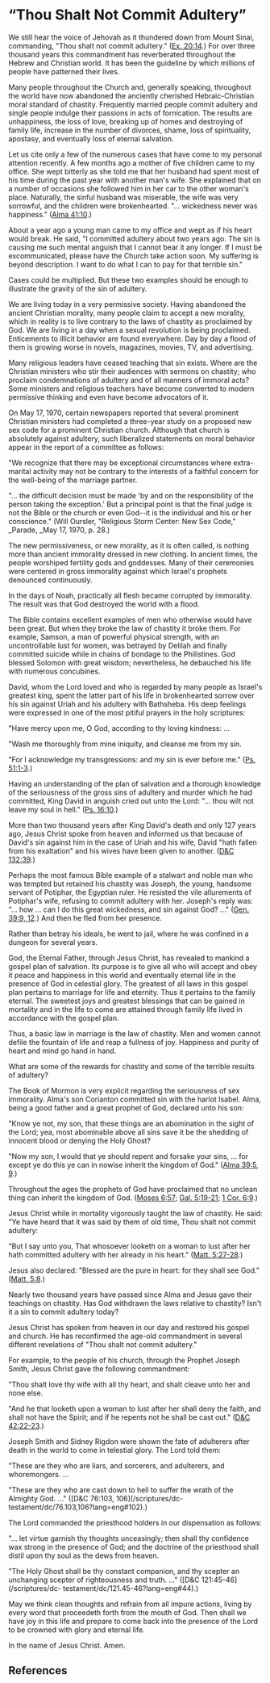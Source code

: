 # “Thou Shalt Not Commit Adultery”

We still hear the voice of Jehovah as it thundered down from Mount Sinai,
commanding, "Thou shalt not commit adultery." ([Ex.
20:14](/scriptures/ot/ex/20.14?lang=eng#13).) For over three thousand years
this commandment has reverberated throughout the Hebrew and Christian world.
It has been the guideline by which millions of people have patterned their
lives.

Many people throughout the Church and, generally speaking, throughout the
world have now abandoned the anciently cherished Hebraic-Christian moral
standard of chastity. Frequently married people commit adultery and single
people indulge their passions in acts of fornication. The results are
unhappiness, the loss of love, breaking up of homes and destroying of family
life, increase in the number of divorces, shame, loss of spirituality,
apostasy, and eventually loss of eternal salvation.

Let us cite only a few of the numerous cases that have come to my personal
attention recently. A few months ago a mother of five children came to my
office. She wept bitterly as she told me that her husband had spent most of
his time during the past year with another man's wife. She explained that on a
number of occasions she followed him in her car to the other woman's place.
Naturally, the sinful husband was miserable, the wife was very sorrowful, and
the children were brokenhearted. "... wickedness never was happiness." ([Alma
41:10](/scriptures/bofm/alma/41.10?lang=eng#9).)

About a year ago a young man came to my office and wept as if his heart would
break. He said, "I committed adultery about two years ago. The sin is causing
me such mental anguish that I cannot bear it any longer. If I must be
excommunicated, please have the Church take action soon. My suffering is
beyond description. I want to do what I can to pay for that terrible sin."

Cases could be multiplied. But these two examples should be enough to
illustrate the gravity of the sin of adultery.

We are living today in a very permissive society. Having abandoned the ancient
Christian morality, many people claim to accept a new morality, which in
reality is to live contrary to the laws of chastity as proclaimed by God. We
are living in a day when a sexual revolution is being proclaimed. Enticements
to illicit behavior are found everywhere. Day by day a flood of them is
growing worse in novels, magazines, movies, TV, and advertising.

Many religious leaders have ceased teaching that sin exists. Where are the
Christian ministers who stir their audiences with sermons on chastity; who
proclaim condemnations of adultery and of all manners of immoral acts? Some
ministers and religious teachers have become converted to modern permissive
thinking and even have become advocators of it.

On May 17, 1970, certain newspapers reported that several prominent Christian
ministers had completed a three-year study on a proposed new sex code for a
prominent Christian church. Although that church is absolutely against
adultery, such liberalized statements on moral behavior appear in the report
of a committee as follows:

"We recognize that there may be exceptional circumstances where extra-marital
activity may not be contrary to the interests of a faithful concern for the
well-being of the marriage partner.

"... the difficult decision must be made 'by and on the responsibility of the
person taking the exception.' But a principal point is that the final judge is
not the Bible or the church or even God--it is the individual and his or her
conscience." (Will Oursler, "Religious Storm Center: New Sex Code," _Parade,
_May 17, 1970, p. 28.)

The new permissiveness, or new morality, as it is often called, is nothing
more than ancient immorality dressed in new clothing. In ancient times, the
people worshiped fertility gods and goddesses. Many of their ceremonies were
centered in gross immorality against which Israel's prophets denounced
continuously.

In the days of Noah, practically all flesh became corrupted by immorality. The
result was that God destroyed the world with a flood.

The Bible contains excellent examples of men who otherwise would have been
great. But when they broke the law of chastity it broke them. For example,
Samson, a man of powerful physical strength, with an uncontrollable lust for
women, was betrayed by Delilah and finally committed suicide while in chains
of bondage to the Philistines. God blessed Solomon with great wisdom;
nevertheless, he debauched his life with numerous concubines.

David, whom the Lord loved and who is regarded by many people as Israel's
greatest king, spent the latter part of his life in brokenhearted sorrow over
his sin against Uriah and his adultery with Bathsheba. His deep feelings were
expressed in one of the most pitiful prayers in the holy scriptures:

"Have mercy upon me, O God, according to thy loving kindness: ...

"Wash me thoroughly from mine iniquity, and cleanse me from my sin.

"For I acknowledge my transgressions: and my sin is ever before me." ([Ps.
51:1-3](/scriptures/ot/ps/51.1-3?lang=eng#0).)

Having an understanding of the plan of salvation and a thorough knowledge of
the seriousness of the gross sins of adultery and murder which he had
committed, King David in anguish cried out unto the Lord: "... thou wilt not
leave my soul in hell." ([Ps. 16:10](/scriptures/ot/ps/16.10?lang=eng#9).)

More than two thousand years after King David's death and only 127 years ago,
Jesus Christ spoke from heaven and informed us that because of David's sin
against him in the case of Uriah and his wife, David "hath fallen from his
exaltation" and his wives have been given to another. ([D&amp;C
132:39](/scriptures/dc-testament/dc/132.39?lang=eng#38).)

Perhaps the most famous Bible example of a stalwart and noble man who was
tempted but retained his chastity was Joseph, the young, handsome servant of
Potiphar, the Egyptian ruler. He resisted the vile allurements of Potiphar's
wife, refusing to commit adultery with her. Joseph's reply was: "... how ... can I
do this great wickedness, and sin against God? ..." ([Gen. 39:9,
12](/scriptures/ot/gen/39.9,12?lang=eng#8).) And then he fled from her
presence.

Rather than betray his ideals, he went to jail, where he was confined in a
dungeon for several years.

God, the Eternal Father, through Jesus Christ, has revealed to mankind a
gospel plan of salvation. Its purpose is to give all who will accept and obey
it peace and happiness in this world and eventually eternal life in the
presence of God in celestial glory. The greatest of all laws in this gospel
plan pertains to marriage for life and eternity. Thus it pertains to the
family eternal. The sweetest joys and greatest blessings that can be gained in
mortality and in the life to come are attained through family life lived in
accordance with the gospel plan.

Thus, a basic law in marriage is the law of chastity. Men and women cannot
defile the fountain of life and reap a fullness of joy. Happiness and purity
of heart and mind go hand in hand.

What are some of the rewards for chastity and some of the terrible results of
adultery?

The Book of Mormon is very explicit regarding the seriousness of sex
immorality. Alma's son Corianton committed sin with the harlot Isabel. Alma,
being a good father and a great prophet of God, declared unto his son:

"Know ye not, my son, that these things are an abomination in the sight of the
Lord; yea, most abominable above all sins save it be the shedding of innocent
blood or denying the Holy Ghost?

"Now my son, I would that ye should repent and forsake your sins, ... for except
ye do this ye can in nowise inherit the kingdom of God." ([Alma 39:5,
9](/scriptures/bofm/alma/39.5,9?lang=eng#4).)

Throughout the ages the prophets of God have proclaimed that no unclean thing
can inherit the kingdom of God. ([Moses
6:57](/scriptures/pgp/moses/6.57?lang=eng#56); [Gal.
5:19-21](/scriptures/nt/gal/5.19-21?lang=eng#18); [1 Cor.
6:9](/scriptures/nt/1-cor/6.9?lang=eng#8).)

Jesus Christ while in mortality vigorously taught the law of chastity. He
said: "Ye have heard that it was said by them of old time, Thou shalt not
commit adultery:

"But I say unto you, That whosoever looketh on a woman to lust after her hath
committed adultery with her already in his heart." ([Matt.
5:27-28](/scriptures/nt/matt/5.27-28?lang=eng#26).)

Jesus also declared: "Blessed are the pure in heart: for they shall see God."
([Matt. 5:8](/scriptures/nt/matt/5.8?lang=eng#7).)

Nearly two thousand years have passed since Alma and Jesus gave their
teachings on chastity. Has God withdrawn the laws relative to chastity? Isn't
it a sin to commit adultery today?

Jesus Christ has spoken from heaven in our day and restored his gospel and
church. He has reconfirmed the age-old commandment in several different
revelations of "Thou shalt not commit adultery."

For example, to the people of his church, through the Prophet Joseph Smith,
Jesus Christ gave the following commandment:

"Thou shalt love thy wife with all thy heart, and shalt cleave unto her and
none else.

"And he that looketh upon a woman to lust after her shall deny the faith, and
shall not have the Spirit; and if he repents not he shall be cast out."
([D&amp;C 42:22-23](/scriptures/dc-testament/dc/42.22-23?lang=eng#21).)

Joseph Smith and Sidney Rigdon were shown the fate of adulterers after death
in the world to come in telestial glory. The Lord told them:

"These are they who are liars, and sorcerers, and adulterers, and
whoremongers. ...

"These are they who are cast down to hell to suffer the wrath of the Almighty
God. ..." ([D&amp;C 76:103, 106](/scriptures/dc-
testament/dc/76.103,106?lang=eng#102).)

The Lord commanded the priesthood holders in our dispensation as follows:

"... let virtue garnish thy thoughts unceasingly; then shall thy confidence wax
strong in the presence of God; and the doctrine of the priesthood shall distil
upon thy soul as the dews from heaven.

"The Holy Ghost shall be thy constant companion, and thy scepter an unchanging
scepter of righteousness and truth. ..." ([D&amp;C 121:45-46](/scriptures/dc-
testament/dc/121.45-46?lang=eng#44).)

May we think clean thoughts and refrain from all impure actions, living by
every word that proceedeth forth from the mouth of God. Then shall we have joy
in this life and prepare to come back into the presence of the Lord to be
crowned with glory and eternal life.

In the name of Jesus Christ. Amen.

## References

